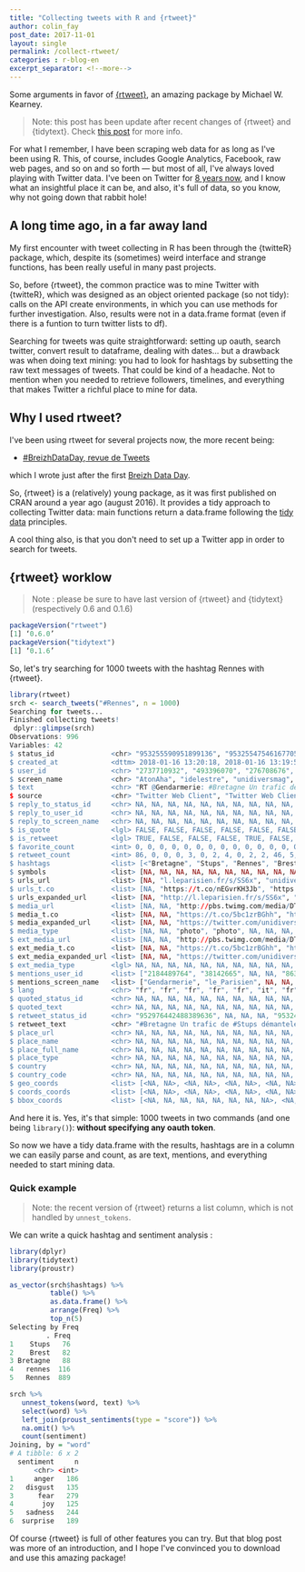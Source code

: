 ```yaml
---
title: "Collecting tweets with R and {rtweet}"
author: colin_fay
post_date: 2017-11-01
layout: single
permalink: /collect-rtweet/
categories : r-blog-en
excerpt_separator: <!--more-->
---
```


Some arguments in favor of [{rtweet}](https://CRAN.R-project.org/package=rtweet ), an amazing package by Michael W. Kearney. 

<!--more-->

> Note: this post has been update after recent changes of {rtweet} and {tidytext}. Check [this post](http://colinfay.me/rtweet-tidytext/) for more info.

For what I remember, I have been scraping web data for as long as I've been using R. This, of course, includes Google Analytics, Facebook, raw web pages, and so on and so forth — but most of all, I've always loved playing with Twitter data. I've been on Twitter for [8 years now](https://twitter.com/_ColinFay/status/922304944971173888), and I know what an insightful place it can be, and also, it's full of data, so you know, why not going down that rabbit hole! 

## A long time ago, in a far away land

My first encounter with tweet collecting in R has been through the {twitteR} package, which, despite its (sometimes) weird interface and strange functions, has been really useful in many past projects.

So, before {rtweet}, the common practice was to mine Twitter with {twitteR}, which was designed as an object oriented package (so not tidy): calls on the API create environments, in which you can use methods for further investigation. Also, results were not in a data.frame format (even if there is a funtion to turn twitter lists to df). 

Searching for tweets was quite straightforward: setting up oauth, search twitter, convert result to dataframe, dealing with dates... but a drawback was when doing text mining: you had to look for hashtags by subsetting the raw text messages of tweets. That could be kind of a headache. Not to mention when you needed to retrieve followers, timelines, and everything that makes Twitter a richful place to mine for data. 

## Why I used rtweet? 

I've been using rtweet for several projects now, the more recent being: 

+ [#BreizhDataDay, revue de Tweets](http://breizhdataclub.org/breizhdataday-revue-de-tweets/) 

which I wrote just after the first [Breizh Data Day](https://breizhdataday.github.io/). 

So, {rtweet} is a (relatively) young package, as it was first published on CRAN around a year ago (august 2016). It provides a tidy approach to collecting Twitter data: main functions return a data.frame following the [tidy data](http://vita.had.co.nz/papers/tidy-data.html) principles.

A cool thing also, is that you don't need to set up a Twitter app in order to search for tweets.

## {rtweet} worklow

> Note : please be sure to have last version of {rtweet} and {tidytext} (respectively 0.6 and 0.1.6)

```r
packageVersion("rtweet")
[1] ‘0.6.0’
packageVersion("tidytext")
[1] ‘0.1.6’
```

So, let's try searching for 1000 tweets with the hashtag Rennes with {rtweet}.

```r
library(rtweet)
srch <- search_tweets("#Rennes", n = 1000)
Searching for tweets...
Finished collecting tweets!
 dplyr::glimpse(srch)
Observations: 996
Variables: 42
$ status_id              <chr> "953255590951899136", "953255475461677056", "953254988632993792", "9532549822157824...
$ created_at             <dttm> 2018-01-16 13:20:18, 2018-01-16 13:19:50, 2018-01-16 13:17:54, 2018-01-16 13:17:53...
$ user_id                <chr> "2737710932", "493396070", "276708676", "824240805158207489", "556902767", "3435794...
$ screen_name            <chr> "AtonAha", "idelestre", "unidiversmag", "Rennes1jour", "M2bliquis", "OMAddictFR", "...
$ text                   <chr> "RT @Gendarmerie: #Bretagne Un trafic de #Stups démantelé par la SR de #Rennes et l...
$ source                 <chr> "Twitter Web Client", "Twitter Web Client", "social unidivers", "Rennes", "Twitter ...
$ reply_to_status_id     <chr> NA, NA, NA, NA, NA, NA, NA, NA, NA, NA, NA, NA, NA, NA, NA, NA, NA, NA, NA, NA, NA,...
$ reply_to_user_id       <chr> NA, NA, NA, NA, NA, NA, NA, NA, NA, NA, NA, NA, NA, NA, NA, NA, NA, NA, NA, NA, NA,...
$ reply_to_screen_name   <chr> NA, NA, NA, NA, NA, NA, NA, NA, NA, NA, NA, NA, NA, NA, NA, NA, NA, NA, NA, NA, NA,...
$ is_quote               <lgl> FALSE, FALSE, FALSE, FALSE, FALSE, FALSE, FALSE, FALSE, FALSE, FALSE, FALSE, FALSE,...
$ is_retweet             <lgl> TRUE, FALSE, FALSE, FALSE, TRUE, FALSE, TRUE, TRUE, FALSE, TRUE, FALSE, TRUE, TRUE,...
$ favorite_count         <int> 0, 0, 0, 0, 0, 0, 0, 0, 0, 0, 0, 0, 0, 0, 0, 0, 0, 0, 0, 2, 0, 0, 0, 3, 0, 0, 0, 0,...
$ retweet_count          <int> 86, 0, 0, 0, 3, 0, 2, 4, 0, 2, 2, 46, 5, 46, 0, 46, 46, 46, 46, 1, 1, 7, 10, 0, 46,...
$ hashtags               <list> [<"Bretagne", "Stups", "Rennes", "Brest">, <"startup", "Rennes">, <"QUAND", "Renne...
$ symbols                <list> [NA, NA, NA, NA, NA, NA, NA, NA, NA, NA, NA, NA, NA, NA, NA, NA, NA, NA, NA, NA, N...
$ urls_url               <list> [NA, "l.leparisien.fr/s/SS6x", "unidivers.fr/quand-dieu-app…", "unidivers.fr/quand...
$ urls_t.co              <list> [NA, "https://t.co/nEGvrKH3Jb", "https://t.co/QBVUlmd4DW", "https://t.co/rGPIycM8X...
$ urls_expanded_url      <list> [NA, "http://l.leparisien.fr/s/SS6x", "https://www.unidivers.fr/quand-dieu-apprena...
$ media_url              <list> [NA, NA, "http://pbs.twimg.com/media/DTqkW5sXcAEltYO.jpg", "http://pbs.twimg.com/m...
$ media_t.co             <list> [NA, NA, "https://t.co/5bc1zrBGhh", "https://t.co/ztCCVEnvHO", NA, NA, NA, NA, NA,...
$ media_expanded_url     <list> [NA, NA, "https://twitter.com/unidiversmag/status/953254988632993792/photo/1", "ht...
$ media_type             <list> [NA, NA, "photo", "photo", NA, NA, NA, NA, NA, NA, NA, NA, NA, NA, NA, NA, NA, NA,...
$ ext_media_url          <list> [NA, NA, "http://pbs.twimg.com/media/DTqkW5sXcAEltYO.jpg", "http://pbs.twimg.com/m...
$ ext_media_t.co         <list> [NA, NA, "https://t.co/5bc1zrBGhh", "https://t.co/ztCCVEnvHO", NA, NA, NA, NA, NA,...
$ ext_media_expanded_url <list> [NA, NA, "https://twitter.com/unidiversmag/status/953254988632993792/photo/1", "ht...
$ ext_media_type         <lgl> NA, NA, NA, NA, NA, NA, NA, NA, NA, NA, NA, NA, NA, NA, NA, NA, NA, NA, NA, NA, NA,...
$ mentions_user_id       <list> ["2184489764", "38142665", NA, NA, "863015893433028608", NA, "2273783713", "251269...
$ mentions_screen_name   <list> ["Gendarmerie", "le_Parisien", NA, NA, "3508CentreNord", NA, "Skillo1989", "ren_mu...
$ lang                   <chr> "fr", "fr", "fr", "fr", "fr", "it", "fr", "fr", "fr", "fr", "fr", "fr", "fr", "fr",...
$ quoted_status_id       <chr> NA, NA, NA, NA, NA, NA, NA, NA, NA, NA, NA, NA, NA, NA, NA, NA, NA, NA, NA, NA, NA,...
$ quoted_text            <chr> NA, NA, NA, NA, NA, NA, NA, NA, NA, NA, NA, NA, NA, NA, NA, NA, NA, NA, NA, NA, NA,...
$ retweet_status_id      <chr> "952976442488389636", NA, NA, NA, "953248780085874688", NA, "953253824545873920", "...
$ retweet_text           <chr> "#Bretagne Un trafic de #Stups démantelé par la SR de #Rennes et la BR de #Brest : ...
$ place_url              <chr> NA, NA, NA, NA, NA, NA, NA, NA, NA, NA, NA, NA, NA, NA, NA, NA, NA, NA, NA, NA, NA,...
$ place_name             <chr> NA, NA, NA, NA, NA, NA, NA, NA, NA, NA, NA, NA, NA, NA, NA, NA, NA, NA, NA, NA, NA,...
$ place_full_name        <chr> NA, NA, NA, NA, NA, NA, NA, NA, NA, NA, NA, NA, NA, NA, NA, NA, NA, NA, NA, NA, NA,...
$ place_type             <chr> NA, NA, NA, NA, NA, NA, NA, NA, NA, NA, NA, NA, NA, NA, NA, NA, NA, NA, NA, NA, NA,...
$ country                <chr> NA, NA, NA, NA, NA, NA, NA, NA, NA, NA, NA, NA, NA, NA, NA, NA, NA, NA, NA, NA, NA,...
$ country_code           <chr> NA, NA, NA, NA, NA, NA, NA, NA, NA, NA, NA, NA, NA, NA, NA, NA, NA, NA, NA, NA, NA,...
$ geo_coords             <list> [<NA, NA>, <NA, NA>, <NA, NA>, <NA, NA>, <NA, NA>, <NA, NA>, <NA, NA>, <NA, NA>, <...
$ coords_coords          <list> [<NA, NA>, <NA, NA>, <NA, NA>, <NA, NA>, <NA, NA>, <NA, NA>, <NA, NA>, <NA, NA>, <...
$ bbox_coords            <list> [<NA, NA, NA, NA, NA, NA, NA, NA>, <NA, NA, NA, NA, NA, NA, NA, NA>, <NA, NA, NA, ...
```

And here it is. Yes, it's that simple: 1000 tweets in two commands (and one being `library()`): __without specifying any oauth token__. 

So now we have a tidy data.frame with the results, hashtags are in a column we can easily parse and count, as are text, mentions, and everything needed to start mining data. 

### Quick example

> Note: the recent version of {rtweet} returns a list column, which is not handled by `unnest_tokens`. 

We can write a quick hashtag and sentiment analysis : 

```r
library(dplyr)
library(tidytext)
library(proustr)

as_vector(srch$hashtags) %>% 
          table() %>% 
          as.data.frame() %>% 
          arrange(Freq) %>% 
          top_n(5)
Selecting by Freq
         . Freq
1    Stups   76
2    Brest   82
3 Bretagne   88
4   rennes  116
5   Rennes  889

srch %>% 
   unnest_tokens(word, text) %>%
   select(word) %>%
   left_join(proust_sentiments(type = "score")) %>%
   na.omit() %>%
   count(sentiment)
Joining, by = "word"
# A tibble: 6 x 2
  sentiment     n
      <chr> <int>
1     anger   186
2   disgust   135
3      fear   279
4       joy   125
5   sadness   244
6  surprise   189
```

Of course {rtweet} is full of other features you can try. But that blog post was more of an introduction, and I hope I've convinced you to download and use this amazing package!